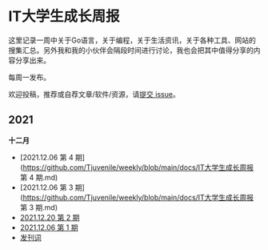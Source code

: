 # IT大学生成长周报
这里记录一周中关于Go语言，关于编程，关于生活资讯，关于各种工具、网站的搜集汇总。另外我和我的小伙伴会隔段时间进行讨论，我也会把其中值得分享的内容分享出来。

每周一发布。

欢迎投稿，推荐或自荐文章/软件/资源，请[提交 issue](https://github.com/Tjuvenile/weekly/issues)。

## 2021

**十二月**
<!-- 
- [2021.12.06  第 1 期]()-->
- [2021.12.06  第 4 期](https://github.com/Tjuvenile/weekly/blob/main/docs/IT大学生成长周报 第 4 期.md)
- [2021.12.06  第 3 期](https://github.com/Tjuvenile/weekly/blob/main/docs/IT大学生成长周报 第 3 期.md)
- [2021.12.20  第 2 期](https://github.com/Tjuvenile/weekly/blob/main/docs/IT%E5%A4%A7%E5%AD%A6%E7%94%9F%E6%88%90%E9%95%BF%E5%91%A8%E6%8A%A5%20%E7%AC%AC%202%20%E6%9C%9F.md) 
- [2021.12.06  第 1 期](https://github.com/Tjuvenile/weekly/blob/main/docs/IT%E5%A4%A7%E5%AD%A6%E7%94%9F%E6%88%90%E9%95%BF%E5%91%A8%E6%8A%A5%20%20%E7%AC%AC%201%20%E6%9C%9F.md)
- [发刊词](https://github.com/Tjuvenile/weekly/blob/main/docs/IT%E5%A4%A7%E5%AD%A6%E7%94%9F%E6%88%90%E9%95%BF%E5%91%A8%E6%8A%A5%20%20%E5%8F%91%E5%88%8A%E8%AF%8D.md)
